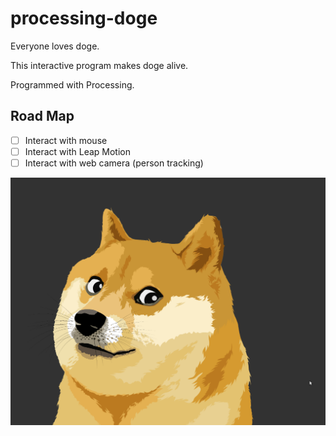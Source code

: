 # processing-doge

Everyone loves doge. 

This interactive program makes doge alive. 

Programmed with Processing.

## Road Map

- [ ] Interact with mouse
- [ ] Interact with Leap Motion
- [ ] Interact with web camera (person tracking)

![doge](doge.png)

